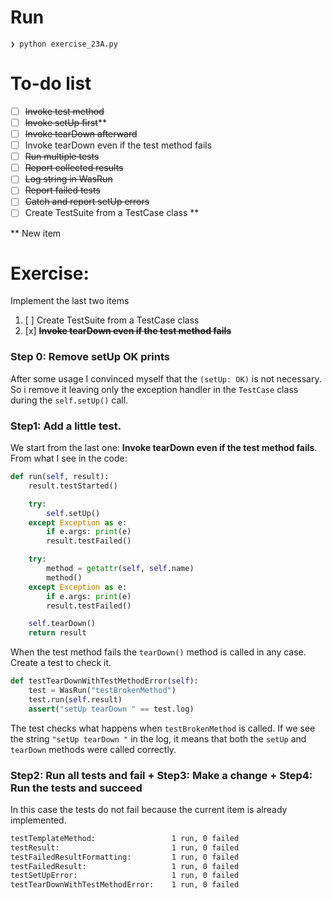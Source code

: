 # Run
```
❯ python exercise_23A.py
```

# To-do list
- [ ] ~~Invoke test method~~
- [ ] ~~Invoke setUp first~~**
- [ ] ~~Invoke tearDown afterward~~
- [ ] Invoke tearDown even if the test method fails
- [ ] ~~Run multiple tests~~
- [ ] ~~Report collected results~~
- [ ] ~~Log string in WasRun~~
- [ ] ~~Report failed tests~~
- [ ] ~~Catch and report setUp errors~~
- [ ] Create TestSuite from a TestCase class **

** New item

# Exercise: 
Implement the last two items
1. [ ] Create TestSuite from a TestCase class 
2. [x] **~~Invoke tearDown even if the test method fails~~**

### Step 0: Remove setUp OK prints
After some usage I convinced myself that the `(setUp: OK)` is not necessary. So i remove it leaving only the exception handler in the `TestCase` class during the `self.setUp()` call.

### Step1: Add a little test.
We start from the last one: **Invoke tearDown even if the test method fails**. From what I see in the code:
```python
def run(self, result):
    result.testStarted()

    try:
        self.setUp()
    except Exception as e:
        if e.args: print(e)
        result.testFailed()

    try:
        method = getattr(self, self.name)
        method()
    except Exception as e:
        if e.args: print(e)
        result.testFailed()

    self.tearDown()
    return result
```

When the test method fails the `tearDown()` method is called in any case. Create a test to check it.

```python
def testTearDownWithTestMethodError(self):
    test = WasRun("testBrokenMethod") 
    test.run(self.result)
    assert("setUp tearDown " == test.log)
```

The test checks what happens when `testBrokenMethod` is called. If we see the string `"setUp tearDown "` in the log, it means that both the `setUp` and `tearDown` methods were called correctly.

### Step2: Run all tests and fail + Step3: Make a change + Step4: Run the tests and succeed
In this case the tests do not fail because the current item is already implemented.

```bash
testTemplateMethod: 		        1 run, 0 failed
testResult: 			            1 run, 0 failed
testFailedResultFormatting: 	    1 run, 0 failed
testFailedResult: 		            1 run, 0 failed
testSetUpError: 		            1 run, 0 failed
testTearDownWithTestMethodError: 	1 run, 0 failed
```